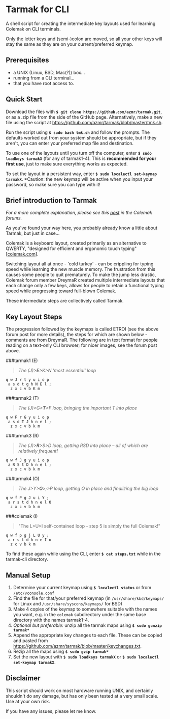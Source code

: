 # Tarmak for CLI
A shell script for creating the intermediate key layouts used for learning Colemak on CLI terminals.

Only the letter keys and (semi-)colon are moved, so all your other keys will stay the same as they are on your current/preferred keymap.

## Prerequisites
 - a UNIX (Linux, BSD, Mac(?)) box...
 - running from a CLI terminal...
 - that you have root access to.

## Quick Start
Download the files with **`$ git clone https://github.com/azmr/tarmak.git`**, or as a .zip file from the side of the GitHub page. Alternatively, make a new file using the script at https://github.com/azmr/tarmak/blob/master/tmk.sh.

Run the script using **`$ sudo bash tmk.sh`** and follow the prompts.
The defaults worked out from your system should be appropriate, but if they aren't, you can enter your preferred map file and destination.

To use one of the layouts until you turn off the computer, enter **`$ sudo loadkeys tarmakX`** (for any of tarmak1-4). This is **recommended for your first use**, just to make sure everything works as expected.

To set the layout in a persistent way, enter **`$ sudo localectl set-keymap tarmakX`**. *Caution: the new keymap will be active when you input your password, so make sure you can type with it!

## Brief introduction to Tarmak
*For a more complete explanation, please see this [post](http://forum.colemak.com/viewtopic.php?id=1858 "Learn Colemak in steps with the Tarmak layouts!") in the Colemak forums.*

As you've found your way here, you probably already know a little about Tarmak, but just in case...

Colemak is a keyboard layout, created primarily as an alternative to QWERTY, "designed for efficient and ergonomic touch typing" [[colemak.com](http://colemak.com)].

Switching layout all at once - 'cold turkey' - can be crippling for typing speed while learning the new muscle memory.
The frustration from this causes some people to quit prematurely.
To make the jump less drastic, Colemak forum member DreymaR created multiple intermediate layouts that each change only a few keys, allows for people to retain a functional typing speed while progressing toward full-blown Colemak.

These intermediate steps are collectively called Tarmak.

## Key Layout Steps
The progression followed by the keymaps is called ETROI (see the above forum post for more details), the steps for which are shown below - comments are from DreymaR. The following are in text format for people reading on a text-only CLI browser; for nicer images, see the forum post above.

###tarmak1 (E)
>*The (J)>__E__>K>N 'most essential' loop*

```
q w J r t y u i o p
 a s d t g h N E l ;
  z x c v b K m
```

###tarmak2 (T)
>*The (J)>G>__T__>F loop, bringing the important T into place*

```
q w F r G y u i o p
 a s d T J h n e l ;
  z x c v b k m
```

###tarmak3 (R)
>*The (J)>__R__>S>D loop, getting RSD into place – all of which are relatively frequent!*

```
q w f J g y u i o p
 a R S t D h n e l ;
  z x c v b k m
```

###tarmak4 (O)
>*The J>Y>__O__>;>P loop, getting O in place and finalizing the big loop*

```
q w f P g J u i Y ;
 a r s t d h n e l O
  z x c v b k m
```

###colemak (I)
>"The L>U>I self-contained loop - step 5 is simply the full Colemak!"

```
q w f p g j L U y ;
 a r s t d h n e I o
  z c v b k m
```

To find these again while using the CLI, enter **`$ cat steps.txt`** while in the tarmak-cli directory.

## Manual Setup
1. Determine your current keymap using **`$ localectl status`** or from `/etc/vconsole.conf`
2. Find the file for that/your preferred keymap (in `/usr/share/kbd/keymaps/` for Linux and `/usr/share/syscons/keymaps/` for BSD)
3. Make 4 copies of the keymap to somewhere suitable with the names you want, e.g. in the `colemak` subdirectory under the same base directory with the names tarmak1-4.
4. *Optional but preferable:* unzip all the tarmak maps using **`$ sudo gunzip tarmak*`**
5. Append the appropriate key changes to each file. These can be copied and pasted from https://github.com/azmr/tarmak/blob/master/keychanges.txt.
6. Rezip all the maps using **`$ sudo gzip tarmak*`**
7. Set the new layout with **`$ sudo loadkeys tarmakX`** or **`$ sudo localectl set-keymap tarmakX`**.

## Disclaimer
This script should work on most hardware running UNIX, and certainly shouldn't do any damage, but has only been tested at a very small scale.
Use at your own risk.

If you have any issues, please let me know.
